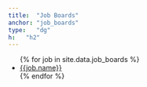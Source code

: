 ```yaml
---
title:  "Job Boards"
anchor: "job_boards"
type:   "dg"
h:   "h2"
---
```

<ul class="list-group row list-rw">
{% for job in site.data.job_boards %}
    <li class="list-group-item col-xs-3 text-center">
        <a href="{{job.url}}" target="_blank">{{job.name}}</a>
    </li>          
{% endfor %}
</ul>